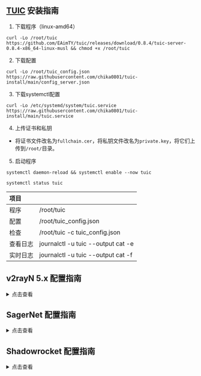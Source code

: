 ## [TUIC](https://github.com/EAimTY/tuic) 安装指南

1. 下载程序（linux-amd64）

```
curl -Lo /root/tuic https://github.com/EAimTY/tuic/releases/download/0.8.4/tuic-server-0.8.4-x86_64-linux-musl && chmod +x /root/tuic
```

2. 下载配置

```
curl -Lo /root/tuic_config.json https://raw.githubusercontent.com/chika0801/tuic-install/main/config_server.json
```

3. 下载systemctl配置

```
curl -Lo /etc/systemd/system/tuic.service https://raw.githubusercontent.com/chika0801/tuic-install/main/tuic.service
```

4. 上传证书和私钥

- 将证书文件改名为`fullchain.cer`，将私钥文件改名为`private.key`，将它们上传到`/root/`目录。

5. 启动程序

```
systemctl daemon-reload && systemctl enable --now tuic
```

```
systemctl status tuic
```

| 项目 | |
| :--- | :--- |
| 程序 | /root/tuic |
| 配置 | /root/tuic_config.json |
| 检查 | /root/tuic -c tuic_config.json |
| 查看日志 | journalctl -u tuic --output cat -e |
| 实时日志 | journalctl -u tuic --output cat -f |

## v2rayN 5.x 配置指南

<details><summary>点击查看</summary>

1. 下载Windows客户端程序[tuic-client-0.8.4-x86_64-windows-msvc.exe](https://github.com/EAimTY/tuic/releases/download/0.8.4/tuic-client-0.8.4-x86_64-windows-msvc.exe)，重命令为`tuic.exe`，复制到v2rayN文件夹。

2. 下载客户端配置[config_client.json](https://raw.githubusercontent.com/chika0801/tuic-install/main/config_client.json)，修改`chika.example.com`为证书中包含的域名，修改`10.0.0.1`为VPS的IP。

3. `服务器` ——> `添加自定义配置服务器` ——> `浏览(B)` ——> `选择客户端配置` ——> `Core类型 tuic` ——> `Socks端口 50001`

![1](https://user-images.githubusercontent.com/88967758/195763590-f035f90f-f228-4022-b318-770791c63b92.jpg)

小技巧：只要证书在有效期内，证书中包含的域名不用解析到VPS的IP。一份证书，在多个VPS上使用。

</details>

## SagerNet 配置指南

<details><summary>点击查看</summary>

| 选项 | 值 |
| :--- | :--- |
| 配置名称 |  |
| 服务器 | VPS的IP |
| 服务器端口 | 16386 |
| Token | chika |
| 应用层协议协商 | h3 |
| 证书（链） | 留空 |
| UDP Relay Mode | NATIVE |
| Congestion Controller | BBR |
| Disable SNI |不勾 |
| 服务器名称指示 | 证书中包含的域名 |
| Reduce RTT | 勾上 |
| MTU | 1146 |

</details>

## Shadowrocket 配置指南

<details><summary>点击查看</summary>

| 选项 | 值 |
| :--- | :--- |
| 配置名称 |  |
| 类型 | TUIC |
| 地址 | VPS的IP |
| 端口 | 16386 |
| 密码 | chika |
| 模式 | bbr |
| 允许不安全 | 不选 |
| UDP转发 | 选上 |
| SNI | 证书中包含的域名 |
| ALPN | h3 |
| 备注 | 留空 |

</details>

